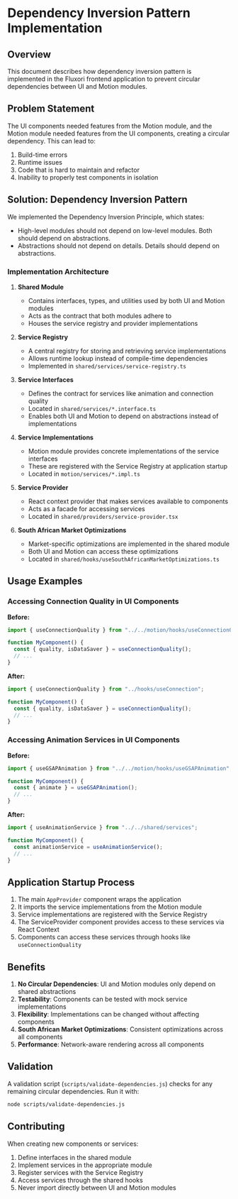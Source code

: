 # Dependency Inversion Pattern Implementation

## Overview

This document describes how dependency inversion pattern is implemented in the Fluxori frontend application to prevent circular dependencies between UI and Motion modules.

## Problem Statement

The UI components needed features from the Motion module, and the Motion module needed features from the UI components, creating a circular dependency. This can lead to:

1. Build-time errors
2. Runtime issues
3. Code that is hard to maintain and refactor
4. Inability to properly test components in isolation

## Solution: Dependency Inversion Pattern

We implemented the Dependency Inversion Principle, which states:

- High-level modules should not depend on low-level modules. Both should depend on abstractions.
- Abstractions should not depend on details. Details should depend on abstractions.

### Implementation Architecture

1. **Shared Module**

   - Contains interfaces, types, and utilities used by both UI and Motion modules
   - Acts as the contract that both modules adhere to
   - Houses the service registry and provider implementations

2. **Service Registry**

   - A central registry for storing and retrieving service implementations
   - Allows runtime lookup instead of compile-time dependencies
   - Implemented in `shared/services/service-registry.ts`

3. **Service Interfaces**

   - Defines the contract for services like animation and connection quality
   - Located in `shared/services/*.interface.ts`
   - Enables both UI and Motion to depend on abstractions instead of implementations

4. **Service Implementations**

   - Motion module provides concrete implementations of the service interfaces
   - These are registered with the Service Registry at application startup
   - Located in `motion/services/*.impl.ts`

5. **Service Provider**

   - React context provider that makes services available to components
   - Acts as a facade for accessing services
   - Located in `shared/providers/service-provider.tsx`

6. **South African Market Optimizations**
   - Market-specific optimizations are implemented in the shared module
   - Both UI and Motion can access these optimizations
   - Located in `shared/hooks/useSouthAfricanMarketOptimizations.ts`

## Usage Examples

### Accessing Connection Quality in UI Components

**Before:**

```typescript
import { useConnectionQuality } from "../../motion/hooks/useConnectionQuality";

function MyComponent() {
  const { quality, isDataSaver } = useConnectionQuality();
  // ...
}
```

**After:**

```typescript
import { useConnectionQuality } from "../hooks/useConnection";

function MyComponent() {
  const { quality, isDataSaver } = useConnectionQuality();
  // ...
}
```

### Accessing Animation Services in UI Components

**Before:**

```typescript
import { useGSAPAnimation } from "../../motion/hooks/useGSAPAnimation";

function MyComponent() {
  const { animate } = useGSAPAnimation();
  // ...
}
```

**After:**

```typescript
import { useAnimationService } from "../../shared/services";

function MyComponent() {
  const animationService = useAnimationService();
  // ...
}
```

## Application Startup Process

1. The main `AppProvider` component wraps the application
2. It imports the service implementations from the Motion module
3. Service implementations are registered with the Service Registry
4. The ServiceProvider component provides access to these services via React Context
5. Components can access these services through hooks like `useConnectionQuality`

## Benefits

1. **No Circular Dependencies**: UI and Motion modules only depend on shared abstractions
2. **Testability**: Components can be tested with mock service implementations
3. **Flexibility**: Implementations can be changed without affecting components
4. **South African Market Optimizations**: Consistent optimizations across all components
5. **Performance**: Network-aware rendering across all components

## Validation

A validation script (`scripts/validate-dependencies.js`) checks for any remaining circular dependencies. Run it with:

```bash
node scripts/validate-dependencies.js
```

## Contributing

When creating new components or services:

1. Define interfaces in the shared module
2. Implement services in the appropriate module
3. Register services with the Service Registry
4. Access services through the shared hooks
5. Never import directly between UI and Motion modules
